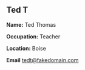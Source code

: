 ## Ted T

**Name:** Ted Thomas

**Occupation:** Teacher

**Location:** Boise

**Email** tedt@fakedomain.com
